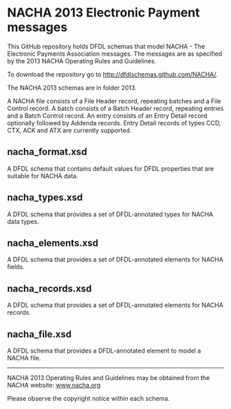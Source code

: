 NACHA 2013 Electronic Payment messages
======================================

This GitHub repository holds DFDL schemas that model NACHA - The Electronic Payments Association messages.
The messages are as specified by the 2013 NACHA Operating Rules and Guidelines. 

To download the repository go to http://dfdlschemas.github.com/NACHA/.

The NACHA 2013 schemas are in folder 2013.

A NACHA file consists of a File Header record, repeating batches and a File Control record.
A batch consists of a Batch Header record, repeating entries and a Batch Control record.
An entry consists of an Entry Detail record optionally followed by Addenda records.
Entry Detail records of types CCD, CTX, ACK and ATX are currently supported.

nacha_format.xsd 
----------------
A DFDL schema that contains default values for DFDL properties that are suitable for NACHA data.

nacha_types.xsd
---------------
A DFDL schema that provides a set of DFDL-annotated types for NACHA data types.

nacha_elements.xsd
------------------
A DFDL schema that provides a set of DFDL-annotated elements for NACHA fields.

nacha_records.xsd
-----------------
A DFDL schema that provides a set of DFDL-annotated elements for NACHA records.

nacha_file.xsd
--------------
A DFDL schema that provides a DFDL-annotated element to model a NACHA file. 

----------------
NACHA 2013 Operating Rules and Guidelines may be obtained from the NACHA website: www.nacha.org

Please observe the copyright notice within each schema.

